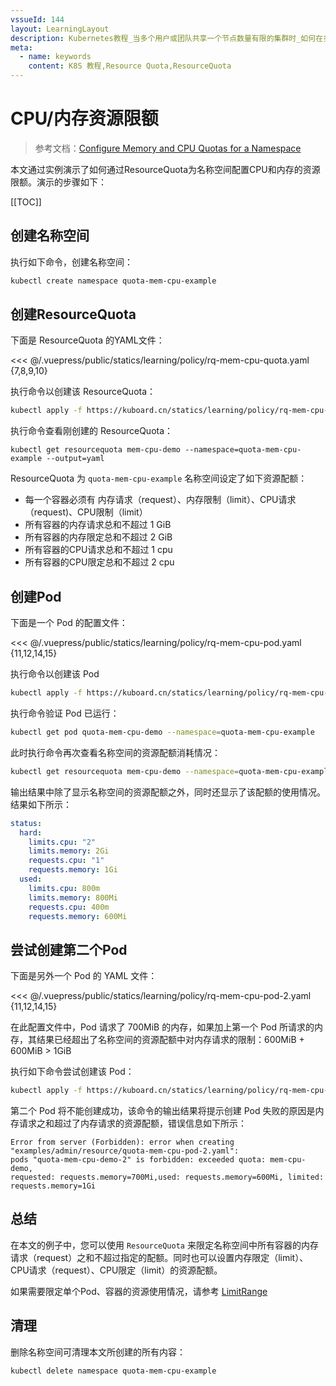 ```yaml
---
vssueId: 144
layout: LearningLayout
description: Kubernetes教程_当多个用户或团队共享一个节点数量有限的集群时_如何在多个用户或团队之间分配集群的资源就会变得非常重要_Resource_quota的用途便在于此_本文通过实例讲解了如何为名称空间配置CPU和内存的资源配额
meta:
  - name: keywords
    content: K8S 教程,Resource Quota,ResourceQuota
---
```


# CPU/内存资源限额

<AdSenseTitle >

> 参考文档：[Configure Memory and CPU Quotas for a Namespace](https://kubernetes.io/docs/tasks/administer-cluster/manage-resources/quota-memory-cpu-namespace/)

本文通过实例演示了如何通过ResourceQuota为名称空间配置CPU和内存的资源限额。演示的步骤如下：

[[TOC]]

</AdSenseTitle>

## 创建名称空间

执行如下命令，创建名称空间：
```sh
kubectl create namespace quota-mem-cpu-example
```

## 创建ResourceQuota

下面是 ResourceQuota 的YAML文件：

<<< @/.vuepress/public/statics/learning/policy/rq-mem-cpu-quota.yaml {7,8,9,10}

执行命令以创建该 ResourceQuota：
``` sh
kubectl apply -f https://kuboard.cn/statics/learning/policy/rq-mem-cpu-quota.yaml --namespace=quota-mem-cpu-example
```

执行命令查看刚创建的 ResourceQuota：

```
kubectl get resourcequota mem-cpu-demo --namespace=quota-mem-cpu-example --output=yaml
```

ResourceQuota 为 `quota-mem-cpu-example` 名称空间设定了如下资源配额：

* 每一个容器必须有 内存请求（request）、内存限制（limit）、CPU请求（request)、CPU限制（limit）
* 所有容器的内存请求总和不超过 1 GiB
* 所有容器的内存限定总和不超过 2 GiB
* 所有容器的CPU请求总和不超过 1 cpu
* 所有容器的CPU限定总和不超过 2 cpu


## 创建Pod

下面是一个 Pod 的配置文件：

<<< @/.vuepress/public/statics/learning/policy/rq-mem-cpu-pod.yaml {11,12,14,15}

执行命令以创建该 Pod
``` sh
kubectl apply -f https://kuboard.cn/statics/learning/policy/rq-mem-cpu-pod.yaml --namespace=quota-mem-cpu-example
```
执行命令验证 Pod 已运行：
``` sh
kubectl get pod quota-mem-cpu-demo --namespace=quota-mem-cpu-example
```
此时执行命令再次查看名称空间的资源配额消耗情况：
``` sh
kubectl get resourcequota mem-cpu-demo --namespace=quota-mem-cpu-example --output=yaml
```
输出结果中除了显示名称空间的资源配额之外，同时还显示了该配额的使用情况。结果如下所示：
``` yaml {8,9,10,11}
status:
  hard:
    limits.cpu: "2"
    limits.memory: 2Gi
    requests.cpu: "1"
    requests.memory: 1Gi
  used:
    limits.cpu: 800m
    limits.memory: 800Mi
    requests.cpu: 400m
    requests.memory: 600Mi
```

## 尝试创建第二个Pod

下面是另外一个 Pod 的 YAML 文件：

<<< @/.vuepress/public/statics/learning/policy/rq-mem-cpu-pod-2.yaml {11,12,14,15}

在此配置文件中，Pod 请求了 700MiB 的内存，如果加上第一个 Pod 所请求的内存，其结果已经超出了名称空间的资源配额中对内存请求的限制：600MiB + 600MiB > 1GiB

执行如下命令尝试创建该 Pod：
``` sh
kubectl apply -f https://kuboard.cn/statics/learning/policy/rq-mem-cpu-pod-2.yaml --namespace=quota-mem-cpu-example
```
第二个 Pod 将不能创建成功，该命令的输出结果将提示创建 Pod 失败的原因是内存请求之和超过了内存请求的资源配额，错误信息如下所示：
```
Error from server (Forbidden): error when creating "examples/admin/resource/quota-mem-cpu-pod-2.yaml":
pods "quota-mem-cpu-demo-2" is forbidden: exceeded quota: mem-cpu-demo,
requested: requests.memory=700Mi,used: requests.memory=600Mi, limited: requests.memory=1Gi
```

## 总结

在本文的例子中，您可以使用 `ResourceQuota` 来限定名称空间中所有容器的内存请求（request）之和不超过指定的配额。同时也可以设置内存限定（limit）、CPU请求（request）、CPU限定（limit）的资源配额。

如果需要限定单个Pod、容器的资源使用情况，请参考 [LimitRange](./lr.html)

## 清理

删除名称空间可清理本文所创建的所有内容：
```sh
kubectl delete namespace quota-mem-cpu-example
```

